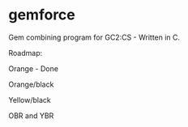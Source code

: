 gemforce
========

Gem combining program for GC2:CS - Written in C.

Roadmap:

Orange - Done

Orange/black

Yellow/black

OBR and YBR